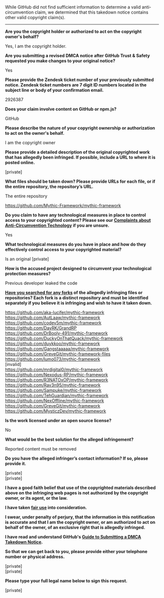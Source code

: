 While GitHub did not find sufficient information to determine a valid anti-circumvention claim, we determined that this takedown notice contains other valid copyright claim(s).

---

**Are you the copyright holder or authorized to act on the copyright owner's behalf?**

Yes, I am the copyright holder.

**Are you submitting a revised DMCA notice after GitHub Trust & Safety requested you make changes to your original notice?**

Yes

**Please provide the Zendesk ticket number of your previously submitted notice. Zendesk ticket numbers are 7 digit ID numbers located in the subject line or body of your confirmation email.**

2926387

**Does your claim involve content on GitHub or npm.js?**

GitHub

**Please describe the nature of your copyright ownership or authorization to act on the owner's behalf.**

I am the copyright owner

**Please provide a detailed description of the original copyrighted work that has allegedly been infringed. If possible, include a URL to where it is posted online.**

[private]

**What files should be taken down? Please provide URLs for each file, or if the entire repository, the repository’s URL.**

The entire repository

https://github.com/Mythic-Framework/mythic-framework

**Do you claim to have any technological measures in place to control access to your copyrighted content? Please see our <a href="https://docs.github.com/articles/guide-to-submitting-a-dmca-takedown-notice#complaints-about-anti-circumvention-technology">Complaints about Anti-Circumvention Technology</a> if you are unsure.**

Yes

**What technological measures do you have in place and how do they effectively control access to your copyrighted material?**

Is an original [private]

**How is the accused project designed to circumvent your technological protection measures?**

Previous developer leaked the code

**<a href="https://docs.github.com/articles/dmca-takedown-policy#b-what-about-forks-or-whats-a-fork">Have you searched for any forks</a> of the allegedly infringing files or repositories? Each fork is a distinct repository and must be identified separately if you believe it is infringing and wish to have it taken down.**

https://github.com/aka-lucifer/mythic-framework  
https://github.com/AutLaaw/mythic-framework  
https://github.com/codey5m/mythic-framework  
https://github.com/DayRK/GrandRP  
https://github.com/DrBooly-491/mythic-framework  
https://github.com/DuckyOnThatQuack/mythic-framework  
https://github.com/duykkoo/mythic-framework  
https://github.com/Gangstaaaaa/mythic-framework  
https://github.com/GreveGit/mythic-framework-files  
https://github.com/lumo073/mythic-framework  
[invalid]  
https://github.com/mrdigital0/mythic-framework  
https://github.com/Nexodus-RP/mythic-framework  
https://github.com/R3NATOxOP/mythic-framework  
https://github.com/Rav3n95/mythic-framework  
https://github.com/Sampuke/mythic-framework  
https://github.com/TehGuardian/mythic-framework  
https://github.com/NexOffline/mythic-framework  
https://github.com/GreveGit/mythic-framework  
https://github.com/MysticzDev/mythic-framework  

**Is the work licensed under an open source license?**

No

**What would be the best solution for the alleged infringement?**

Reported content must be removed

**Do you have the alleged infringer’s contact information? If so, please provide it.**

[private]  
[private]  

**I have a good faith belief that use of the copyrighted materials described above on the infringing web pages is not authorized by the copyright owner, or its agent, or the law.**

**I have taken <a href="https://www.lumendatabase.org/topics/22">fair use</a> into consideration.**

**I swear, under penalty of perjury, that the information in this notification is accurate and that I am the copyright owner, or am authorized to act on behalf of the owner, of an exclusive right that is allegedly infringed.**

**I have read and understand GitHub's <a href="https://docs.github.com/articles/guide-to-submitting-a-dmca-takedown-notice/">Guide to Submitting a DMCA Takedown Notice</a>.**

**So that we can get back to you, please provide either your telephone number or physical address.**

[private]  
[private]  

**Please type your full legal name below to sign this request.**

[private]  
